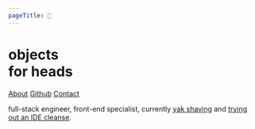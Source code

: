 ```yaml
---
pageTitle: 👋
---
```

<div class="jumbotron">
    <div class="jumbotron-left">
        <h1>objects<br />for heads</h1>
        <nav>
        <a href="/about" class="nav-link">About</a>
        <a href="https://github.com/objectsforheads" class="nav-link" target="_blank" rel="external">Github</a>
        <a href="/contact" class="nav-link">Contact</a>
        </nav>
    </div>
    <div class="jumbotron-right">
        <p>full-stack engineer, front-end specialist, currently <a href="https://github.com/objectsforheads/portfolio-2019" target="_blank">yak shaving</a> and <a href="https://learntousevim.com/" target="_blank">trying out an IDE cleanse</a>.</p>
    </div>
</div>